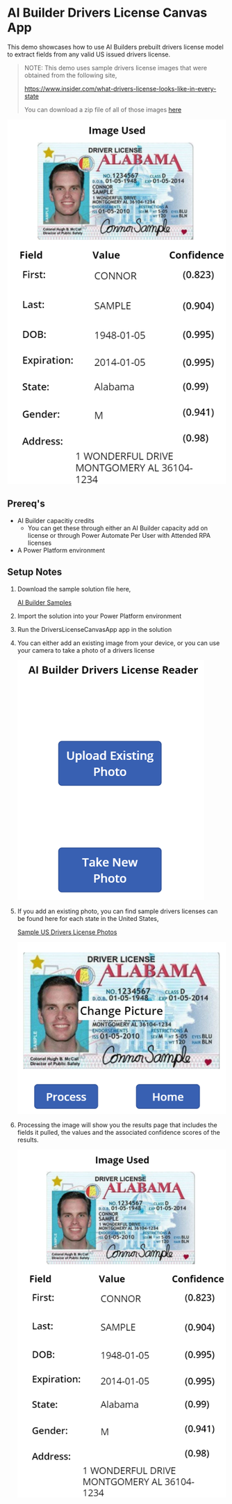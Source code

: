 # AI Builder Drivers License Canvas App

This demo showcases how to use AI Builders prebuilt drivers license model to extract fields from any valid US issued drivers license.

> NOTE: This demo uses sample drivers license images that were obtained from the following site,
> 
> https://www.insider.com/what-drivers-license-looks-like-in-every-state
> 
> You can download a zip file of all of those images [here](https://github.com/microsoft/Federal-Business-Applications/raw/main/demos/ai-builder-drivers-license/files/SampleDriversLicenses.zip)

![overview image](files/CanvasApp01.PNG)

## Prereq's

* AI Builder capacitiy credits
	* You can get these through either an AI Builder capacity add on license or through Power Automate Per User with Attended RPA licenses
* A Power Platform environment

## Setup Notes
1. Download the sample solution file here,

	[AI Builder Samples](https://github.com/microsoft/Federal-Business-Applications/raw/main/demos/ai-builder-drivers-license/files/AIBuilderSamples_1_0_0_3.zip)

2. Import the solution into your Power Platform environment

3. Run the DriversLicenseCanvasApp app in the solution

4. You can either add an existing image from your device, or you can use your camera to take a photo of a drivers license

	![overview image](files/CanvasApp02.PNG)

5. If you add an existing photo, you can find sample drivers licenses can be found here for each state in the United States,

	[Sample US Drivers License Photos](https://github.com/microsoft/Federal-Business-Applications/raw/main/demos/ai-builder-drivers-license/files/SampleDriversLicenses.zip)

	![overview image](files/CanvasApp03.PNG)

6. Processing the image will show you the results page that includes the fields it pulled, the values and the associated confidence scores of the results.

	![overview image](files/CanvasApp01.PNG)
